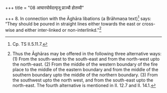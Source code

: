 +++
title = "08 आघारयोर्वदत्यृजू प्राञ्चौ होतव्यौ"

+++
8. In connection with the Āghāra libations (a Brāhmaṇa text)[^1] says: “They should be poured in straight lines either towards the east or cross-wise and either inter-linked or non-interlinkd."[^2]  


[^1]: Cp. TS II.5.11.7.   

[^2]: Thus the Āghāras may be offered in the following three alternative
ways: (1) From the south-west to the south-east and from the north-west upto the north-east. (2) From the middle of the western boundary of the fire place to the middle of the eastern boundary and from the middle of the southern boundary upto the middle of the northern boundary. (3) From the southwest upto the north west, and from the south-east upto the north-east. The fourth alternative is mentioned in II. 12.7 and II. 14.1.  
